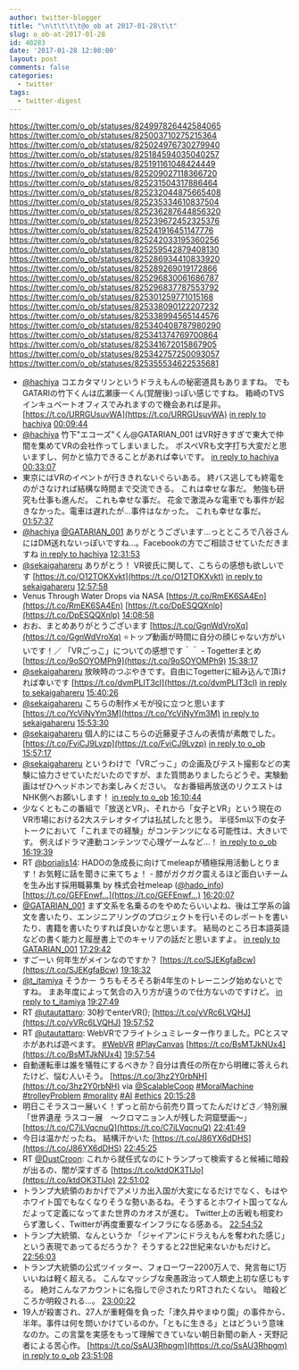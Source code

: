 ```yaml
---
author: twitter-blogger
title: "\n\t\t\t\t@o_ob at 2017-01-28\t\t"
slug: o_ob-at-2017-01-28
id: 40283
date: '2017-01-28 12:00:00'
layout: post
comments: false
categories:
  - twitter
tags:
  - twitter-digest
---
```


https://twitter.com/o_ob/statuses/824997826442584065 https://twitter.com/o_ob/statuses/825003710275215364 https://twitter.com/o_ob/statuses/825024976730279940 https://twitter.com/o_ob/statuses/825184594035040257 https://twitter.com/o_ob/statuses/825191161048424449 https://twitter.com/o_ob/statuses/825209027118366720 https://twitter.com/o_ob/statuses/825231504317886464 https://twitter.com/o_ob/statuses/825232044875665408 https://twitter.com/o_ob/statuses/825235334610837504 https://twitter.com/o_ob/statuses/825236287644856320 https://twitter.com/o_ob/statuses/825239672452325376 https://twitter.com/o_ob/statuses/825241916451147776 https://twitter.com/o_ob/statuses/825242033195360256 https://twitter.com/o_ob/statuses/825259542879408130 https://twitter.com/o_ob/statuses/825286934410833920 https://twitter.com/o_ob/statuses/825289269019172866 https://twitter.com/o_ob/statuses/825296830061686787 https://twitter.com/o_ob/statuses/825296837787553792 https://twitter.com/o_ob/statuses/825301259771015168 https://twitter.com/o_ob/statuses/825338090122207232 https://twitter.com/o_ob/statuses/825338994565144576 https://twitter.com/o_ob/statuses/825340408787980290 https://twitter.com/o_ob/statuses/825341374769700864 https://twitter.com/o_ob/statuses/825341672015867905 https://twitter.com/o_ob/statuses/825342757250093057 https://twitter.com/o_ob/statuses/825355534622535681  

*   [@hachiya](https://twitter.com/hachiya) コエカタマリンというドラえもんの秘密道具もありますね。 でもGATARIの竹下くんは広瀬康一くん(覚醒後)っぽい感じですね。 箱崎のTVSインキュベートオフィスでみれますので機会あれば是非。 [https://t.co/URRGUsuvWA](https://t.co/URRGUsuvWA) [in reply to hachiya](https://twitter.com/hachiya/statuses/824994436933226496) [00:09:44](https://twitter.com/o_ob/statuses/824997826442584065)
*   [@hachiya](https://twitter.com/hachiya) 竹下"エコーズ"くん@GATARIAN_001 はVR好きすぎで東大で仲間を集めてVRの会社作ってしまいました。 ポスペVRも文字打ち大変だと思いますし、何かと協力できることがあれば幸いです。 [in reply to hachiya](https://twitter.com/hachiya/statuses/824994436933226496) [00:33:07](https://twitter.com/o_ob/statuses/825003710275215364)
*   東京にはVRのイベントが行ききれないぐらいある。 終バス逃しても終電をのがさなければ結構な時間まで交流できる。 これは幸せな事だ。 勉強も研究も仕事も進んだ。 これも幸せな事だ。 花金で激混みな電車でも事件が起きなかった。電車は遅れたが…事件はなかった。 これも幸せな事だ。 [01:57:37](https://twitter.com/o_ob/statuses/825024976730279940)
*   [@hachiya](https://twitter.com/hachiya) [@GATARIAN_001](https://twitter.com/GATARIAN_001) ありがとうございます…っとところで八谷さんにはDM送れないっぽいですね…。Facebookの方でご相談させていただきますね [in reply to hachiya](https://twitter.com/hachiya/statuses/825183052062076928) [12:31:53](https://twitter.com/o_ob/statuses/825184594035040257)
*   [@sekaigahareru](https://twitter.com/sekaigahareru) ありがとう！ VR彼氏に関して、こちらの感想も欲しいです [https://t.co/O12TOKXvkt](https://t.co/O12TOKXvkt) [in reply to sekaigahareru](https://twitter.com/sekaigahareru/statuses/825190054825910273) [12:57:58](https://twitter.com/o_ob/statuses/825191161048424449)
*   Venus Through Water Drops via NASA [https://t.co/RmEK6SA4En](https://t.co/RmEK6SA4En) [https://t.co/DpESQQXnlp](https://t.co/DpESQQXnlp) [14:08:58](https://twitter.com/o_ob/statuses/825209027118366720)
*   おお、まとめありがとうございます [https://t.co/GgnWdVroXq](https://t.co/GgnWdVroXq) ⭐️トップ動画が時間に自分の顔じゃない方がいいです！／ 「VRごっこ」についての感想です＾＾ - Togetterまとめ [https://t.co/9oSOYOMPh9](https://t.co/9oSOYOMPh9) [15:38:17](https://twitter.com/o_ob/statuses/825231504317886464)
*   [@sekaigahareru](https://twitter.com/sekaigahareru) 放映時のつぶやきです。自由にTogetterに組み込んで頂ければ幸いです [https://t.co/dvmPLIT3cI](https://t.co/dvmPLIT3cI) [in reply to sekaigahareru](https://twitter.com/sekaigahareru/statuses/825225102753009665) [15:40:26](https://twitter.com/o_ob/statuses/825232044875665408)
*   [@sekaigahareru](https://twitter.com/sekaigahareru) こちらの制作メモが役に立つと思います [https://t.co/YcViNyYm3M](https://t.co/YcViNyYm3M) [in reply to sekaigahareru](https://twitter.com/sekaigahareru/statuses/825225102753009665) [15:53:30](https://twitter.com/o_ob/statuses/825235334610837504)
*   [@sekaigahareru](https://twitter.com/sekaigahareru) 個人的にはこちらの近藤夏子さんの表情が素敵でした。 [https://t.co/FviCJ9Lvzp](https://t.co/FviCJ9Lvzp) [in reply to o_ob](https://twitter.com/o_ob/statuses/825232044875665408) [15:57:17](https://twitter.com/o_ob/statuses/825236287644856320)
*   [@sekaigahareru](https://twitter.com/sekaigahareru) というわけで「VRごっこ」の企画及びテスト撮影などの実験に協力させていただいたのですが、また質問ありましたらどうぞ。実験動画はぜひヘッドホンでお楽しみください。 なお番組再放送のリクエストはNHK側へお願いします！ [in reply to o_ob](https://twitter.com/o_ob/statuses/825235334610837504) [16:10:44](https://twitter.com/o_ob/statuses/825239672452325376)
*   少なくともこの番組で「放送とVR」、それから「女子とVR」という現在のVR市場における2大ステレオタイプは払拭したと思う。 半径5m以下の女子トークにおいて「これまでの経験」がコンテンツになる可能性は、大きいです。 例えばドラマ連動コンテンツで心理ゲームなど…！ [in reply to o_ob](https://twitter.com/o_ob/statuses/825239672452325376) [16:19:39](https://twitter.com/o_ob/statuses/825241916451147776)
*   RT [@borialis14](https://twitter.com/borialis14): HADOの急成長に向けてmeleapが積極採用活動しとります！お気軽に話を聞きに来てちょ！ - 膝がガクガク震えるほど面白いチームを生み出す採用職募集 by 株式会社meleap ([@hado_info](https://twitter.com/hado_info)) [https://t.co/GEFEnwf…](https://t.co/GEFEnwf…) [16:20:07](https://twitter.com/o_ob/statuses/825242033195360256)
*   [@GATARIAN_001](https://twitter.com/GATARIAN_001) まず文系を名乗るのをやめたらいいよね、後は工学系の論文を書いたり、エンジニアリングのプロジェクトを行いそのレポートを書いたり、書籍を書いたりすれば良いかなと思います。 結局のところ日本語英語などの書く能力と履歴書上でのキャリアの話だと思いますよ。 [in reply to GATARIAN_001](https://twitter.com/GATARIAN_001/statuses/825250005673914368) [17:29:42](https://twitter.com/o_ob/statuses/825259542879408130)
*   すごーい 何年生がメインなのですか？ [https://t.co/SJEKgfaBcw](https://t.co/SJEKgfaBcw) [19:18:32](https://twitter.com/o_ob/statuses/825286934410833920)
*   [@t_itamiya](https://twitter.com/t_itamiya) そうかー うちもそろそろ新4年生のトレーニング始めないとですね。 まあ年度によって気合の入り方が違うので仕方ないのですけど。 [in reply to t_itamiya](https://twitter.com/t_itamiya/statuses/825287592643948548) [19:27:49](https://twitter.com/o_ob/statuses/825289269019172866)
*   RT [@utautattaro](https://twitter.com/utautattaro): 30秒でenterVR(); [https://t.co/yVRc6LVQHJ](https://t.co/yVRc6LVQHJ) [19:57:52](https://twitter.com/o_ob/statuses/825296830061686787)
*   RT [@utautattaro](https://twitter.com/utautattaro): WebVRでフライトシュミレーター作りました。PCとスマホがあれば遊べます。 [#WebVR](https://twitter.com/search?q=%23WebVR&src=hash) [#PlayCanvas](https://twitter.com/search?q=%23PlayCanvas&src=hash) [https://t.co/BsMTJkNUx4](https://t.co/BsMTJkNUx4) [19:57:54](https://twitter.com/o_ob/statuses/825296837787553792)
*   自動運転車は誰を犠牲にするべきか？自分は責任の所在から明確に答えられたけど、悩む人いそう。 [https://t.co/3hz2Y0rbNH](https://t.co/3hz2Y0rbNH) via [@ScalableCoop](https://twitter.com/ScalableCoop) [#MoralMachine](https://twitter.com/search?q=%23MoralMachine&src=hash) [#trolleyProblem](https://twitter.com/search?q=%23trolleyProblem&src=hash) [#morality](https://twitter.com/search?q=%23morality&src=hash) [#AI](https://twitter.com/search?q=%23AI&src=hash) [#ethics](https://twitter.com/search?q=%23ethics&src=hash) [20:15:28](https://twitter.com/o_ob/statuses/825301259771015168)
*   明日こそラスコー展いく！ずっと前から前売り買ってたんだけどさ／特別展「世界遺産 ラスコー展　〜クロマニョン人が残した洞窟壁画〜」 [https://t.co/C7iLVqcnuQ](https://t.co/C7iLVqcnuQ) [22:41:49](https://twitter.com/o_ob/statuses/825338090122207232)
*   今日は温かだったね。 結構汗かいた [https://t.co/J86YX6dDHS](https://t.co/J86YX6dDHS) [22:45:25](https://twitter.com/o_ob/statuses/825338994565144576)
*   RT [@DustCroon](https://twitter.com/DustCroon): これから就任式なのにトランプって検索すると候補に暗殺が出るの、闇が深すぎる [https://t.co/ktdOK3TIJo](https://t.co/ktdOK3TIJo) [22:51:02](https://twitter.com/o_ob/statuses/825340408787980290)
*   トランプ大統領のおかげでアメリカ出入国が大変になるだけでなく、もはやホワイト国でもなくなりそうな勢いあるね。そうするとホワイト国ってなんだよって定義になってまた世界のカオスが進む。 Twitter上の舌戦も相変わらず激しく、Twitterが再度重要なインフラになる感ある。 [22:54:52](https://twitter.com/o_ob/statuses/825341374769700864)
*   トランプ大統領、なんというか 「ジャイアンにドラえもんを奪われた感じ」という表現であってるだろうか？ そうすると22世紀来ないかもだけど。 [22:56:03](https://twitter.com/o_ob/statuses/825341672015867905)
*   トランプ大統領の公式ツイッター、フォローワー2200万人で、発言毎に1万いいねは軽く超える。 こんなマッシブな衆愚政治って人類史上初な感じもする。 絶対こんなアカウントに名指しで＠されたりRTされたくない。 暗殺どころか明殺される…。 [23:00:22](https://twitter.com/o_ob/statuses/825342757250093057)
*   19人が殺害され、27人が重軽傷を負った「津久井やまゆり園」の事件から、半年。事件は何を問いかけているのか。「ともに生きる」とはどういう意味なのか。この言葉を実感をもって理解できていない朝日新聞の新人・天野記者による苦心作。 [https://t.co/SsAU3Rhpgm](https://t.co/SsAU3Rhpgm) [in reply to o_ob](https://twitter.com/o_ob/statuses/824430664745299969) [23:51:08](https://twitter.com/o_ob/statuses/825355534622535681)